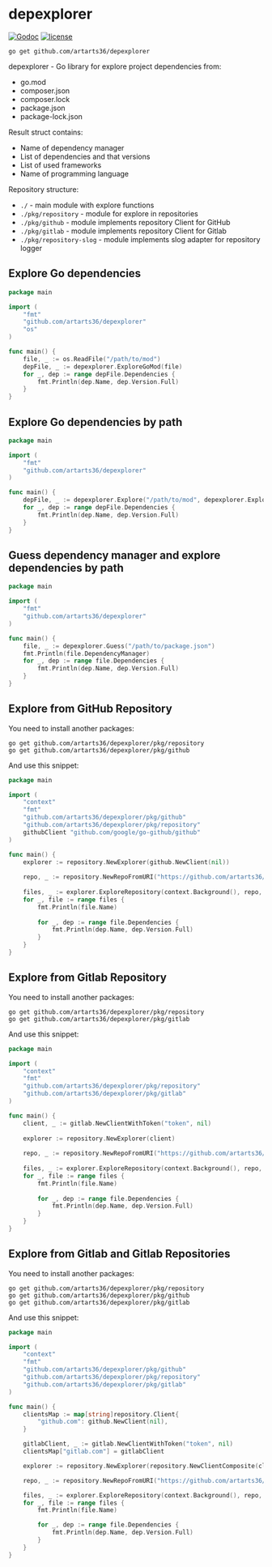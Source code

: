 # depexplorer

[![Godoc](http://img.shields.io/badge/godoc-reference-blue.svg?style=flat)](https://godoc.org/github.com/artarts36/depexplorer) [![license](http://img.shields.io/badge/license-MIT-red.svg?style=flat)](https://raw.githubusercontent.com/artarts36/depexplorer/master/LICENSE)

```
go get github.com/artarts36/depexplorer
```

depexplorer - Go library for explore project dependencies from:
- go.mod
- composer.json
- composer.lock
- package.json
- package-lock.json

Result struct contains:
- Name of dependency manager
- List of dependencies and that versions
- List of used frameworks
- Name of programming language

Repository structure:
- `./`                    - main module with explore functions
- `./pkg/repository`      - module for explore in repositories
- `./pkg/github`          - module implements repository Client for GitHub
- `./pkg/gitlab`          - module implements repository Client for Gitlab
- `./pkg/repository-slog` - module implements slog adapter for repository logger

## Explore Go dependencies

```go
package main

import (
	"fmt"
	"github.com/artarts36/depexplorer"
	"os"
)

func main() {
	file, _ := os.ReadFile("/path/to/mod")
	depFile, _ := depexplorer.ExploreGoMod(file)
	for _, dep := range depFile.Dependencies {
		fmt.Println(dep.Name, dep.Version.Full)
	}
}
```

## Explore Go dependencies by path

```go
package main

import (
	"fmt"
	"github.com/artarts36/depexplorer"
)

func main() {
	depFile, _ := depexplorer.Explore("/path/to/mod", depexplorer.ExploreGoMod)
	for _, dep := range depFile.Dependencies {
		fmt.Println(dep.Name, dep.Version.Full)
	}
}
```

## Guess dependency manager and explore dependencies by path

```go
package main

import (
	"fmt"
	"github.com/artarts36/depexplorer"
)

func main() {
	file, _ := depexplorer.Guess("/path/to/package.json")
	fmt.Println(file.DependencyManager)
	for _, dep := range file.Dependencies {
		fmt.Println(dep.Name, dep.Version.Full)
	}
}
```

## Explore from GitHub Repository

You need to install another packages:
```
go get github.com/artarts36/depexplorer/pkg/repository
go get github.com/artarts36/depexplorer/pkg/github
```

And use this snippet:

```go
package main

import (
	"context"
	"fmt"
	"github.com/artarts36/depexplorer/pkg/github"
	"github.com/artarts36/depexplorer/pkg/repository"
	githubClient "github.com/google/go-github/github"
)

func main() {
	explorer := repository.NewExplorer(github.NewClient(nil))
	
	repo, _ := repository.NewRepoFromURI("https://github.com/artarts36/depexplorer")
	
	files, _ := explorer.ExploreRepository(context.Background(), repo, nil)
	for _, file := range files {
		fmt.Println(file.Name)
		
		for _, dep := range file.Dependencies {
			fmt.Println(dep.Name, dep.Version.Full)
        }
	}
}
```

## Explore from Gitlab Repository

You need to install another packages:
```
go get github.com/artarts36/depexplorer/pkg/repository
go get github.com/artarts36/depexplorer/pkg/gitlab
```

And use this snippet:

```go
package main

import (
	"context"
	"fmt"
	"github.com/artarts36/depexplorer/pkg/repository"
	"github.com/artarts36/depexplorer/pkg/gitlab"
)

func main() {
	client, _ := gitlab.NewClientWithToken("token", nil)
	
	explorer := repository.NewExplorer(client)
	
	repo, _ := repository.NewRepoFromURI("https://github.com/artarts36/depexplorer")
	
	files, _ := explorer.ExploreRepository(context.Background(), repo, nil)
	for _, file := range files {
		fmt.Println(file.Name)
		
		for _, dep := range file.Dependencies {
			fmt.Println(dep.Name, dep.Version.Full)
        }
	}
}
```

## Explore from Gitlab and Gitlab Repositories

You need to install another packages:
```
go get github.com/artarts36/depexplorer/pkg/repository
go get github.com/artarts36/depexplorer/pkg/github
go get github.com/artarts36/depexplorer/pkg/gitlab
```

And use this snippet:

```go
package main

import (
	"context"
	"fmt"
	"github.com/artarts36/depexplorer/pkg/github"
	"github.com/artarts36/depexplorer/pkg/repository"
	"github.com/artarts36/depexplorer/pkg/gitlab"
)

func main() {
	clientsMap := map[string]repository.Client{
		"github.com": github.NewClient(nil),
	}

	gitlabClient, _ := gitlab.NewClientWithToken("token", nil)
	clientsMap["gitlab.com"] = gitlabClient

	explorer := repository.NewExplorer(repository.NewClientComposite(clientsMap))

	repo, _ := repository.NewRepoFromURI("https://github.com/artarts36/depexplorer")

	files, _ := explorer.ExploreRepository(context.Background(), repo, nil)
	for _, file := range files {
		fmt.Println(file.Name)

		for _, dep := range file.Dependencies {
			fmt.Println(dep.Name, dep.Version.Full)
		}
	}
}
```
